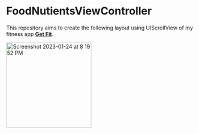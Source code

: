 # FoodNutientsViewController
This repository aims to create the following layout using UIScrollView of my fitness app __[Get Fit](https://github.com/sandeepsahanicodes/Get-Fit)__.


<img width="227" alt="Screenshot 2023-01-24 at 8 19 52 PM" src="https://user-images.githubusercontent.com/82876741/214326484-6488f94b-f94a-4353-9b37-2e1d562e145d.png">
